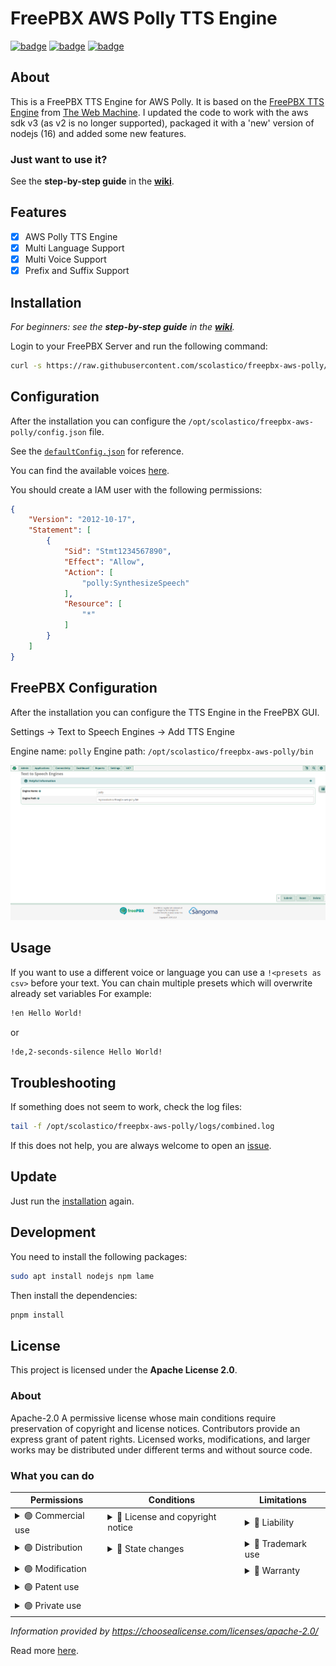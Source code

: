 # FreePBX AWS Polly TTS Engine
[![badge](https://img.shields.io/badge/license-Apache--2.0-orange)](https://github.com/scolastico/freepbx-aws-polly/blob/main/LICENSE)
[![badge](https://img.shields.io/github/languages/code-size/scolastico/freepbx-aws-polly)](https://github.com/scolastico/freepbx-aws-polly/graphs/contributors)
[![badge](https://img.shields.io/github/issues/scolastico/freepbx-aws-polly)](https://github.com/scolastico/freepbx-aws-polly/issues)

## About
This is a FreePBX TTS Engine for AWS Polly. It is based on the
[FreePBX TTS Engine](https://www.thewebmachine.net/wiki/freepbx-general/installing-aws-polly-tts-better-picotts-alternative) from [The Web Machine](https://www.thewebmachine.net/).
I updated the code to work with the aws sdk v3 (as v2 is no
longer supported), packaged it with a 'new' version of nodejs
(16) and added some new features.

### Just want to use it?
See the **step-by-step guide** in the **[wiki](https://github.com/scolastico/freepbx-aws-polly/wiki)**.

## Features
- [x] AWS Polly TTS Engine
- [x] Multi Language Support
- [x] Multi Voice Support
- [x] Prefix and Suffix Support

## Installation
*For beginners: see the **step-by-step guide** in the **[wiki](https://github.com/scolastico/freepbx-aws-polly/wiki)**.*

Login to your FreePBX Server and run the following command:
```bash
curl -s https://raw.githubusercontent.com/scolastico/freepbx-aws-polly/main/install.sh | bash
```

## Configuration
After the installation you can configure the
`/opt/scolastico/freepbx-aws-polly/config.json` file.

See the [`defaultConfig.json`](./src/defaultConfig.json) for reference.

You can find the available voices [here](https://docs.aws.amazon.com/polly/latest/dg/voicelist.html).

You should create a IAM user with the following
permissions:
```json
{
    "Version": "2012-10-17",
    "Statement": [
        {
            "Sid": "Stmt1234567890",
            "Effect": "Allow",
            "Action": [
                "polly:SynthesizeSpeech"
            ],
            "Resource": [
                "*"
            ]
        }
    ]
}
```

## FreePBX Configuration
After the installation you can configure the TTS Engine
in the FreePBX GUI.

Settings -> Text to Speech Engines -> Add TTS Engine

Engine name: `polly`
Engine path: `/opt/scolastico/freepbx-aws-polly/bin`

![Installation Image](.github/assets/tts-config.png)

## Usage
If you want to use a different voice or language you can use a `!<presets as csv>`
before your text. You can chain multiple presets which will overwrite already set
variables For example:
```bash
!en Hello World!
```
or
```bash
!de,2-seconds-silence Hello World!
```

## Troubleshooting
If something does not seem to work, check the log files:

```bash
tail -f /opt/scolastico/freepbx-aws-polly/logs/combined.log
```

If this does not help, you are always welcome to open an
[issue](https://github.com/scolastico/freepbx-aws-polly/issues).

## Update
Just run the [installation](#installation) again.

## Development
You need to install the following packages:
```bash
sudo apt install nodejs npm lame
```

Then install the dependencies:
```bash
pnpm install
```

## License
This project is licensed under the **Apache License 2.0**.

### About
Apache-2.0
A permissive license whose main conditions require preservation
of copyright and license notices. Contributors provide an express
grant of patent rights. Licensed works, modifications, and larger
works may be distributed under different terms and without source
code.

### What you can do
| Permissions                                                                                                                       | Conditions                                                                                                                                                   | Limitations                                                                                                                                                                                                                      |
|-----------------------------------------------------------------------------------------------------------------------------------|--------------------------------------------------------------------------------------------------------------------------------------------------------------|----------------------------------------------------------------------------------------------------------------------------------------------------------------------------------------------------------------------------------|
| <details><summary>🟢 Commercial use</summary>The licensed material and derivatives may be used for commercial purposes.</details> | <details><summary>🔵 License and copyright notice</summary>A copy of the license and copyright notice must be included with the licensed material.</details> | <details><summary>🔴 Liability</summary>This license includes a limitation of liability.</details>                                                                                                                               |
| <details><summary>🟢 Distribution</summary>The licensed material may be distributed.</details>                                    | <details><summary>🔵 State changes</summary>Changes made to the licensed material must be documented.</details>                                              | <details><summary>🔴 Trademark use</summary>This license explicitly states that it does NOT grant trademark rights, even though licenses without such a statement probably do not grant any implicit trademark rights.</details> |
| <details><summary>🟢 Modification</summary>The licensed material may be modified.</details>                                       |                                                                                                                                                              | <details><summary>🔴 Warranty</summary>This license explicitly states that it does NOT provide any warranty.</details>                                                                                                           |
| <details><summary>🟢 Patent use</summary>This license provides an express grant of patent rights from contributors.</details>     |                                                                                                                                                              |                                                                                                                                                                                                                                  |
| <details><summary>🟢 Private use</summary>The licensed material may be used and modified in private.</details>                    |                                                                                                                                                              |                                                                                                                                                                                                                                  |

*Information provided by https://choosealicense.com/licenses/apache-2.0/*

Read more [here](https://github.com/scolastico/freepbx-aws-polly/blob/main/LICENSE).
